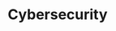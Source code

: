 ---
title: Cybersecurity
layout: category
permalink: /categories/cybersecurity/
taxonomy: cybersecurity
entries_layout: list
---